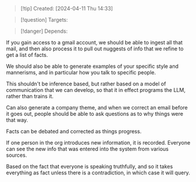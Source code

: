 
>[!tip] Created: [2024-04-11 Thu 14:33]

>[!question] Targets: 

>[!danger] Depends: 

If you gain access to a gmail account, we should be able to ingest all that mail, and then also process it to pull out nuggests of info that we refine to get a list of facts.

We should also be able to generate examples of your specific style and mannerisms, and in particular how you talk to specific people.

This shouldn't be inference based, but rather based on a model of communication that we can develop, so that it in effect programs the LLM, rather than trains it.

Can also generate a company theme, and when we correct an email before it goes out, people should be able to ask questions as to why things were that way.

Facts can be debated and corrected as things progress.

If one person in the org introduces new information, it is recorded.  Everyone can see the new info that was entered into the system from various sources.

Based on the fact that everyone is speaking truthfully, and so it takes everything as fact unless there is a contradiction, in which case it will query.